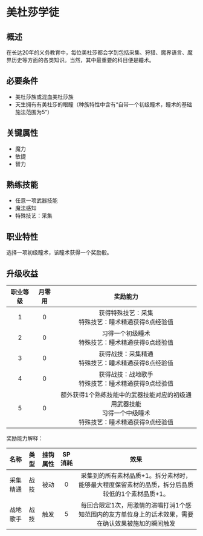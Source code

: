 # 美杜莎学徒

## 概述

在长达20年的义务教育中，每位美杜莎都会学到包括采集、狩猎、魔界语言、魔界历史等方面的各类知识。当然，其中最重要的科目便是瞳术。

## 必要条件

* 美杜莎族或混血美杜莎族
* 天生拥有有美杜莎的眼瞳（种族特性中含有“自带一个初级瞳术，瞳术的基础施法范围为5”）

## 关键属性

* 魔力
* 敏捷
* 智力

## 熟练技能

* 任意一项武器技能
* 魔法感知
* 特殊技艺：采集

## 职业特性

选择一项初级瞳术，该瞳术获得一个奖励骰。

## 升级收益

职业等级|月零用|奖励能力
:--:|:--:|:--:
1|0|获得特殊技艺：采集<br>特殊技艺：瞳术精通获得6点经验值
2|0|习得一个初级瞳术<br>特殊技艺：瞳术精通获得6点经验值
3|0|获得战技：采集精通<br>特殊技艺：瞳术精通获得6点经验值
4|0|获得战技：战地歌手<br>特殊技艺：瞳术精通获得9点经验值
5|0|额外获得1个熟练技能中的武器技能对应的初级通用武器技能<br>习得一个中级瞳术<br>特殊技艺：瞳术精通获得9点经验值

奖励能力解释：

名称|类型|挂钩属性|SP消耗|效果
:--:|:--:|:--:|:--:|:--:
采集精通|战技|被动|0|采集到的所有素材品质+1。拆分素材时，能够最大程度保留素材的品质，拆分后品质较低的1个素材品质+1。
战地歌手|战技|触发|5|每回合限定1次，用激情的演唱打消1个感知范围内的友方单位身上的话术效果，需要在确认效果被施加的瞬间触发
